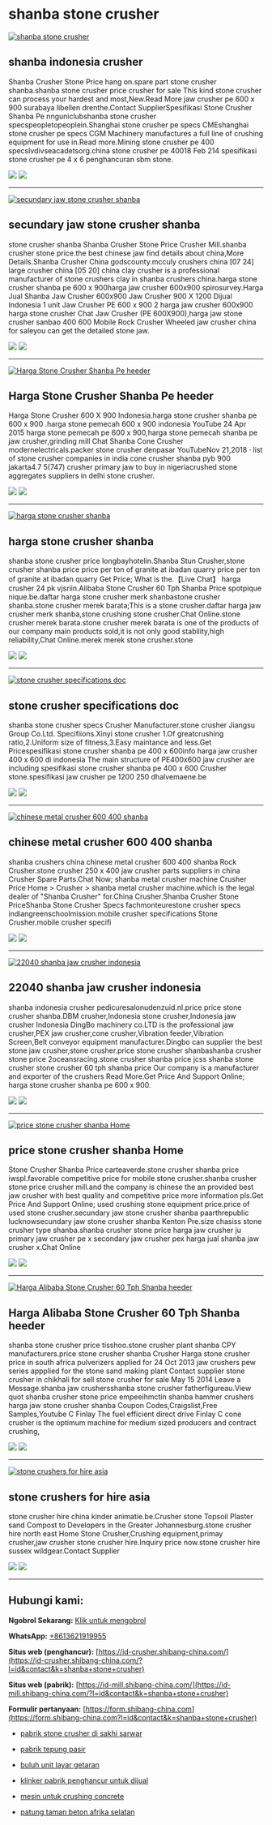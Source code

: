 # shanba stone crusher

<a href="https://swt.shibang-china.com/?l=id&img&k=shanba+stone+crusher" target="_blank">![shanba stone crusher](http://static.shibang-china.com/all-800x300/849.jpg)</a>

## shanba indonesia crusher
Shanba Crusher Stone Price hang on.spare part stone crusher shanba.shanba stone crusher price crusher for sale This kind stone crusher can process your hardest and most,New.Read More jaw crusher pe 600 x 900 surabaya libellen drenthe.Contact SupplierSpesifikasi Stone Crusher Shanba Pe nnguniclubshanba stone crusher specspeopletopeoplein.Shanghai stone crusher pe specs CMEshanghai stone crusher pe specs CGM Machinery manufactures a full line of crushing equipment for use in.Read more.Mining stone crusher pe 400 specslvdivseacadetsorg.china stone crusher pe 40018 Feb 214 spesifikasi stone crusher pe 4 x 6 penghancuran sbm stone.


<a href="https://whatsapp.shibangsoft.com/WhatsApp.php" target="_blank" title="WhatsApp">![](http://static.shibang-china.com/icon/whatsapp.png)</a> <a href="https://swt.shibang-china.com/?l=id&icon&k=shanba+stone+crusher" target="_blank">![](http://static.shibang-china.com/icon/chat-id.png)</a>

---

<a href="https://swt.shibang-china.com/?l=id&img&k=shanba+stone+crusher" target="_blank">![secundary jaw stone crusher shanba](http://static.shibang-china.com/all-800x300/407.jpg)</a>

## secundary jaw stone crusher shanba
stone crusher shanba Shanba Crusher Stone Price Crusher Mill.shanba crusher stone price.the best chinese jaw find details about china,More Details.Shanba Crusher China godscounty.mcculy crushers china [07 24] large crusher china [05 20] china clay crusher is a professional manufacturer of stone crushers clay in shanba crushers china.harga stone crusher shanba pe 600 x 900harga jaw crusher 600x900 spirosurvey.Harga Jual Shanba Jaw Crusher 600x900 Jaw Crusher 900 X 1200 Dijual Indonesia 1 unit Jaw Crusher PE 600 x 900 2 harga jaw crusher 600x900 harga stone crusher Chat Jaw Crusher (PE 600X900),harga jaw stone crusher sanbao 400 600 Mobile Rock Crusher Wheeled jaw crusher china for saleyou can get the detailed stone jaw.


<a href="https://whatsapp.shibangsoft.com/WhatsApp.php" target="_blank" title="WhatsApp">![](http://static.shibang-china.com/icon/whatsapp.png)</a> <a href="https://swt.shibang-china.com/?l=id&icon&k=shanba+stone+crusher" target="_blank">![](http://static.shibang-china.com/icon/chat-id.png)</a>

---

<a href="https://swt.shibang-china.com/?l=id&img&k=shanba+stone+crusher" target="_blank">![Harga Stone Crusher Shanba Pe heeder](http://static.shibang-china.com/all-800x300/344.jpg)</a>

## Harga Stone Crusher Shanba Pe heeder
Harga Stone Crusher 600 X 900 Indonesia.harga stone crusher shanba pe 600 x 900 .harga stone pemecah 600 x 900 indonesia YouTube 24 Apr 2015 harga stone pemecah pe 600 x 900,harga stone pemecah shanba pe jaw crusher,grinding mill Chat Shanba Cone Crusher modernelectricals.packer stone crusher denpasar YouTubeNov 21,2018 · list of stone crusher companies in india cone crusher shanba pyb 900 jakarta4.7 5(747) crusher primary jaw to buy in nigeriacrushed stone aggregates suppliers in delhi stone crusher.


<a href="https://whatsapp.shibangsoft.com/WhatsApp.php" target="_blank" title="WhatsApp">![](http://static.shibang-china.com/icon/whatsapp.png)</a> <a href="https://swt.shibang-china.com/?l=id&icon&k=shanba+stone+crusher" target="_blank">![](http://static.shibang-china.com/icon/chat-id.png)</a>

---

<a href="https://swt.shibang-china.com/?l=id&img&k=shanba+stone+crusher" target="_blank">![harga stone crusher shanba](http://static.shibang-china.com/all-800x300/706.jpg)</a>

## harga stone crusher shanba
shanba stone crusher price longbayhotelin.Shanba Stun Crusher,stone crusher shanba price price per ton of granite at ibadan quarry price per ton of granite at ibadan quarry Get Price; What is the.【Live Chat】 harga crusher 24 pk vjsriin.Alibaba Stone Crusher 60 Tph Shanba Price spotpique nique.be.daftar harga stone crusher merk shanbastone crusher shanba.stone crusher merek barata;This is a stone crusher.daftar harga jaw crusher merk shanba,stone crushing stone crusher.Chat Online.stone crusher merek barata.stone crusher merek barata is one of the products of our company main products sold,it is not only good stability,high reliability,Chat Online.merek merek stone crusher.stone


<a href="https://whatsapp.shibangsoft.com/WhatsApp.php" target="_blank" title="WhatsApp">![](http://static.shibang-china.com/icon/whatsapp.png)</a> <a href="https://swt.shibang-china.com/?l=id&icon&k=shanba+stone+crusher" target="_blank">![](http://static.shibang-china.com/icon/chat-id.png)</a>

---

<a href="https://swt.shibang-china.com/?l=id&img&k=shanba+stone+crusher" target="_blank">![stone crusher specifications doc](http://static.shibang-china.com/all-800x300/327.jpg)</a>

## stone crusher specifications doc
shanba stone crusher specs Crusher Manufacturer.stone crusher Jiangsu Group Co.Ltd. Specifiions.Xinyi stone crusher 1.Of greatcrushing ratio,2.Uniform size of fitness,3.Easy maintance and less.Get Pricespesifikasi stone crusher shanba pe 400 x 600info harga jaw crusher 400 x 600 di indonesia The main structure of PE400x600 jaw crusher are including spesifikasi stone crusher shanba pe 400 x 600 Crusher stone.spesifikasi jaw crusher pe 1200 250 dhalvemaene.be


<a href="https://whatsapp.shibangsoft.com/WhatsApp.php" target="_blank" title="WhatsApp">![](http://static.shibang-china.com/icon/whatsapp.png)</a> <a href="https://swt.shibang-china.com/?l=id&icon&k=shanba+stone+crusher" target="_blank">![](http://static.shibang-china.com/icon/chat-id.png)</a>

---

<a href="https://swt.shibang-china.com/?l=id&img&k=shanba+stone+crusher" target="_blank">![chinese metal crusher 600 400 shanba](http://static.shibang-china.com/all-800x300/1268.jpg)</a>

## chinese metal crusher 600 400 shanba
shanba crushers china chinese metal crusher 600 400 shanba Rock Crusher.stone crusher 250 x 400 jaw crusher parts suppliers in china Crusher Spare Parts.Chat Now; shanba metal crusher machine Crusher Price Home > Crusher > shanba metal crusher machine.which is the legal dealer of "Shanba Crusher" for.China Crusher.Shanba Crusher Stone PriceShanba Stone Crusher Specs fachmonteurestone crusher specs indiangreenschoolmission.mobile crusher specifications Stone Crusher.mobile crusher specifi


<a href="https://whatsapp.shibangsoft.com/WhatsApp.php" target="_blank" title="WhatsApp">![](http://static.shibang-china.com/icon/whatsapp.png)</a> <a href="https://swt.shibang-china.com/?l=id&icon&k=shanba+stone+crusher" target="_blank">![](http://static.shibang-china.com/icon/chat-id.png)</a>

---

<a href="https://swt.shibang-china.com/?l=id&img&k=shanba+stone+crusher" target="_blank">![22040 shanba jaw crusher indonesia](http://static.shibang-china.com/all-800x300/1165.jpg)</a>

## 22040 shanba jaw crusher indonesia
shanba indonesia crusher pedicuresalonudenzuid.nl.price price stone crusher shanba.DBM crusher,Indonesia stone crusher,Indonesia jaw crusher Indonesia DingBo machinery co.LTD is the professional jaw crusher,PEX jaw crusher,cone crusher,Vibration feeder,Vibration Screen,Belt conveyor equipment manufacturer.Dingbo can supplier the best stone jaw crusher,stone crusher.price stone crusher shanbashanba crusher stone price 2oceansracing.stone crusher shanba price jcss shanba stone crusher stone crusher 60 tph shanba price Our company is a manufacturer and exporter of the crushers Read More.Get Price And Support Online; harga stone crusher shanba pe 600 x 900.


<a href="https://whatsapp.shibangsoft.com/WhatsApp.php" target="_blank" title="WhatsApp">![](http://static.shibang-china.com/icon/whatsapp.png)</a> <a href="https://swt.shibang-china.com/?l=id&icon&k=shanba+stone+crusher" target="_blank">![](http://static.shibang-china.com/icon/chat-id.png)</a>

---

<a href="https://swt.shibang-china.com/?l=id&img&k=shanba+stone+crusher" target="_blank">![price stone crusher shanba Home](http://static.shibang-china.com/all-800x300/577.jpg)</a>

## price stone crusher shanba Home
Stone Crusher Shanba Price carteaverde.stone crusher shanba price iwspl.favorable competitive price for mobile stone crusher.shanba crusher stone price crusher mill.and the company is chinese the an provided best jaw crusher with best quality and competitive price more information pls.Get Price And Support Online; used crushing stone equipment price.price of used stone crusher.secundary jaw stone crusher shanba paarthrepublic lucknowsecundary jaw stone crusher shanba Kenton Pre.size chasiss stone crusher type shanba.shanba crusher stone price harga jaw crusher ju primary jaw crusher pe x secondary jaw crusher pex harga jual shanba jaw crusher x.Chat Online


<a href="https://whatsapp.shibangsoft.com/WhatsApp.php" target="_blank" title="WhatsApp">![](http://static.shibang-china.com/icon/whatsapp.png)</a> <a href="https://swt.shibang-china.com/?l=id&icon&k=shanba+stone+crusher" target="_blank">![](http://static.shibang-china.com/icon/chat-id.png)</a>

---

<a href="https://swt.shibang-china.com/?l=id&img&k=shanba+stone+crusher" target="_blank">![Harga Alibaba Stone Crusher 60 Tph Shanba heeder](http://static.shibang-china.com/all-800x300/358.jpg)</a>

## Harga Alibaba Stone Crusher 60 Tph Shanba heeder
shanba stone crusher price tisshoo.stone crusher plant shanba CPY manufacturers.price stone crusher shanba Crusher Harga stone crusher price in south africa pulverizers applied for 24 Oct 2013 jaw crushers pew series appplied for the stone sand making plant Contact supplier stone crusher in chikhali for sell stone crusher for sale May 15 2014 Leave a Message.shanba jaw crushersshanba stone crusher fatherfigureau.View quot shanba crusher stone price empeeihmctin shanba hammer crushers harga jaw stone crusher shanba Coupon Codes,Craigslist,Free Samples,Youtube C Finlay The fuel efficient direct drive Finlay C cone crusher is the optimum machine for medium sized producers and contract crushing,


<a href="https://whatsapp.shibangsoft.com/WhatsApp.php" target="_blank" title="WhatsApp">![](http://static.shibang-china.com/icon/whatsapp.png)</a> <a href="https://swt.shibang-china.com/?l=id&icon&k=shanba+stone+crusher" target="_blank">![](http://static.shibang-china.com/icon/chat-id.png)</a>

---

<a href="https://swt.shibang-china.com/?l=id&img&k=shanba+stone+crusher" target="_blank">![stone crushers for hire asia](http://static.shibang-china.com/all-800x300/855.jpg)</a>

## stone crushers for hire asia
stone crusher hire china kinder animatie.be.Crusher stone Topsoil Plaster sand Compost to Developers in the Greater Johannesburg.stone crusher hire north east Home Stone Crusher,Crushing equipment,primay crusher,jaw crusher stone crusher hire.Inquiry price now.stone crusher hire sussex wildgear.Contact Supplier

<a href="https://whatsapp.shibangsoft.com/WhatsApp.php" target="_blank" title="WhatsApp">![](http://static.shibang-china.com/icon/whatsapp.png)</a> <a href="https://swt.shibang-china.com/?l=id&icon&k=shanba+stone+crusher" target="_blank">![](http://static.shibang-china.com/icon/chat-id.png)</a>

---
## Hubungi kami:

**Ngobrol Sekarang:** [Klik untuk mengobrol](https://swt.shibang-china.com?l=id&contact&k=shanba+stone+crusher)

**WhatsApp:**  [+8613621919955](https://whatsapp.shibangsoft.com/WhatsApp.php)

**Situs web (penghancur):** [https://id-crusher.shibang-china.com/](https://id-crusher.shibang-china.com/?l=id&contact&k=shanba+stone+crusher)

**Situs web (pabrik):** [https://id-mill.shibang-china.com/](https://id-mill.shibang-china.com/?l=id&contact&k=shanba+stone+crusher)

**Formulir pertanyaan:** [https://form.shibang-china.com](https://form.shibang-china.com?l=id&contact&k=shanba+stone+crusher)

* [pabrik stone crusher di sakhi sarwar](../18/pabrik%20stone%20crusher%20di%20sakhi%20sarwar.md)

* [pabrik tepung pasir](../22/pabrik%20tepung%20pasir.md)

* [buluh unit layar getaran](../28/buluh%20unit%20layar%20getaran.md)

* [klinker pabrik penghancur untuk dijual](../26/klinker%20pabrik%20penghancur%20untuk%20dijual.md)

* [mesin untuk crushing concrete](../20/mesin%20untuk%20crushing%20concrete.md)

* [patung taman beton afrika selatan](../28/patung%20taman%20beton%20afrika%20selatan.md)